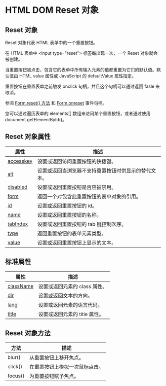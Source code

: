 # HTML DOM Reset 对象

## Reset 对象

Reset 对象代表 HTML 表单中的一个重置按钮。

在 HTML 表单中 &lt;input type="reset"&gt; 标签每出现一次，一个 Reset 对象就会被创建。

当重置按钮被点击，包含它的表单中所有输入元素的值都重置为它们的默认值。默认值由 HTML value 属性或 JavaScript 的 defaultValue 属性指定。

重置按钮在重置表单之前触发 onclick 句柄，并且这个句柄可以通过返回 fasle 来取消。

参阅 [Form.reset() 方法](/jsref/met_form_reset.asp) 和 [Form.onreset](/jsref/prop_form_onreset.asp) 事件句柄。

您可以通过遍历表单的 elements[] 数组来访问某个重置按钮，或者通过使用document.getElementById()。

## Reset 对象属性

| 属性 | 描述 |
| --- | --- |
| [accesskey](/jsref/prop_reset_accesskey.asp) | 设置或返回访问重置按钮的快捷键。 |
| [alt](/jsref/prop_reset_alt.asp) | 设置或返回当浏览器不支持重置按钮时供显示的替代文本。 |
| [disabled](/jsref/prop_reset_disabled.asp) | 设置或返回重置按钮是否应被禁用。 |
| [form](/jsref/prop_reset_form.asp) | 返回一个对包含此重置按钮的表单对象的引用。 |
| [id](/jsref/prop_reset_id.asp) | 设置或返回重置按钮的 id。 |
| [name](/jsref/prop_reset_name.asp) | 设置或返回重置按钮的名称。 |
| [tabIndex](/jsref/prop_reset_tabindex.asp) | 设置或返回重置按钮的 tab 键控制次序。 |
| [type](/jsref/prop_reset_type.asp) | 返回重置按钮的表单元素类型。 |
| [value](/jsref/prop_reset_value.asp) | 设置或返回重置按钮上显示的文本。 |

## 标准属性

| 属性 | 描述 |
| --- | --- |
| [className](/jsref/prop_classname.asp) | 设置或返回元素的 class 属性。 |
| [dir](/jsref/prop_dir.asp) | 设置或返回文本的方向。 |
| [lang](/jsref/prop_lang.asp) | 设置或返回元素的语言代码。 |
| [title](/jsref/prop_title.asp) | 设置或返回元素的 title 属性。 |

## Reset 对象方法

| 方法 | 描述 |
| --- | --- |
| blur() | 从重置按钮上移开焦点。 |
| click() | 在重置按钮上模拟一次鼠标点击。 |
| focus() | 为重置按钮赋予焦点。 |

